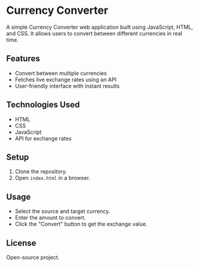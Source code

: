 # Currency Converter

A simple Currency Converter web application built using JavaScript, HTML, and CSS. It allows users to convert between different currencies in real time.

## Features
- Convert between multiple currencies
- Fetches live exchange rates using an API
- User-friendly interface with instant results

## Technologies Used
- HTML
- CSS
- JavaScript
- API for exchange rates

## Setup
1. Clone the repository.
2. Open `index.html` in a browser.

## Usage
- Select the source and target currency.
- Enter the amount to convert.
- Click the "Convert" button to get the exchange value.

## License
Open-source project.

